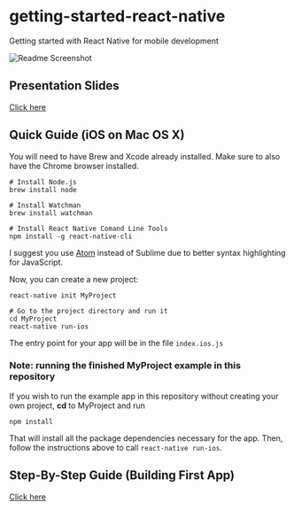 # getting-started-react-native

Getting started with React Native for mobile development

![Readme Screenshot](screenshots/readme_screenshot.png)

## Presentation Slides

[Click here](https://docs.google.com/presentation/d/1fQMSvoDdO-2ZY1dfsJRbrt3V3pcIKbQPt9OdgpZZL58/edit?usp=sharing)

## Quick Guide (iOS on Mac OS X)

You will need to have Brew and Xcode already installed. Make sure to also have the Chrome browser installed.

```
# Install Node.js
brew install node

# Install Watchman
brew install watchman

# Install React Native Comand Line Tools
npm install -g react-native-cli
```

I suggest you use [Atom](https://atom.io/) instead of Sublime due to better syntax highlighting for JavaScript.

Now, you can create a new project:

```
react-native init MyProject

# Go to the project directory and run it
cd MyProject
react-native run-ios
```

The entry point for your app will be in the file `index.ios.js`

### Note: running the finished MyProject example in this repository

If you wish to run the example app in this repository without creating your own project, **cd** to MyProject and run

```
npm install
```

That will install all the package dependencies necessary for the app. Then, follow the instructions above to call `react-native run-ios`.

## Step-By-Step Guide (Building First App)

[Click here](GUIDE.md)

